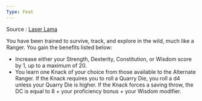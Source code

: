 ```yaml
---
Type: Feat
---
```

Source : [Laser Lama](https://drive.google.com/file/d/1rsADpGIue6_rRhyMlwvRR9sv3w1YQPll/view)

You have been trained to survive, track, and explore in the wild, much like a Ranger. You gain the benefits listed below:
- Increase either your Strength, Dexterity, Constitution, or Wisdom score by 1, up to a maximum of 20.
- You learn one Knack of your choice from those available to the Alternate Ranger. If the Knack requires you to roll a Quarry Die, you roll a d4 unless your Quarry Die is higher. If the Knack forces a saving throw, the DC is equal to 8 + your proficiency bonus + your Wisdom modifier.